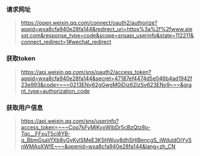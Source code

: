 ### 请求网址

> https://open.weixin.qq.com/connect/oauth2/authorize?appid=wxa8cfa940e28fa144&redirect_uri=https%3a%2f%2fwww.aiesst.com&response_type=code&scope=snsapi_userinfo&state=112211&connect_redirect=1#wechat_redirect

### 获取token

> https://api.weixin.qq.com/sns/oauth2/access_token?appid=wxa8cfa940e28fa144&secret=47187ef4474d5e046b4ad1942f23e993&code=~~~0213ENy62gGwgM0iDjz62IzSy623ENy9~~~&grant_type=authorization_code

### 获取用户信息

> https://api.weixin.qq.com/sns/userinfo?access_token=~~~Coq7kFyMjKyxWIbDr5cBzQtz8o-Tqc__FFxuT5cj8YB-q_BbmGsaVfXb8yGyKylSMeE3K5HWuy8dhSHIBencgS_jWduldOiYySnWMAoXWfE~~~&openid=wxa8cfa940e28fa144&lang=zh_CN

